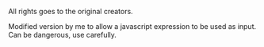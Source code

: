 All rights goes to the original creators.

Modified version by me to allow a javascript expression to be used as input. Can be dangerous, use carefully.
